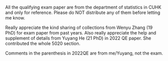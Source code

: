All the qualifying exam paper are from the department of statistics in CUHK and only for reference. Please do NOT distribute any of them before letting me know. 

Really appreciate the kind sharing of collections from Wenyu Zhang (19 PhD) for exam paper from past years. Also really appreciate the help and supplement of details from Yuyang He (21 PhD) in 2022 QE paper. She contributed the whole 5020 section. 

Comments in the parenthesis in 2022QE are from me/Yuyang, not the exam.
